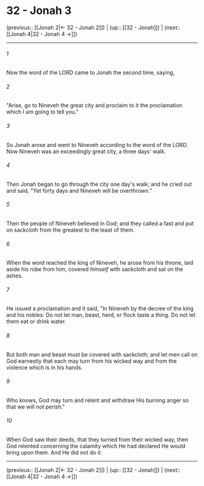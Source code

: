 # 32 - Jonah 3

(previous:: [[Jonah 2|← 32 - Jonah 2]]) | (up:: [[32 - Jonah]]) | (next:: [[Jonah 4|32 - Jonah 4 →]])

***


###### 1 
Now the word of the LORD came to Jonah the second time, saying, 

###### 2 
"Arise, go to Nineveh the great city and proclaim to it the proclamation which I am going to tell you." 

###### 3 
So Jonah arose and went to Nineveh according to the word of the LORD. Now Nineveh was an exceedingly great city, a three days' walk. 

###### 4 
Then Jonah began to go through the city one day's walk; and he cried out and said, "Yet forty days and Nineveh will be overthrown." 

###### 5 
Then the people of Nineveh believed in God; and they called a fast and put on sackcloth from the greatest to the least of them. 

###### 6 
When the word reached the king of Nineveh, he arose from his throne, laid aside his robe from him, covered _himself_ with sackcloth and sat on the ashes. 

###### 7 
He issued a proclamation and it said, "In Nineveh by the decree of the king and his nobles: Do not let man, beast, herd, or flock taste a thing. Do not let them eat or drink water. 

###### 8 
But both man and beast must be covered with sackcloth; and let men call on God earnestly that each may turn from his wicked way and from the violence which is in his hands. 

###### 9 
Who knows, God may turn and relent and withdraw His burning anger so that we will not perish." 

###### 10 
When God saw their deeds, that they turned from their wicked way, then God relented concerning the calamity which He had declared He would bring upon them. And He did not do _it_.

***

(previous:: [[Jonah 2|← 32 - Jonah 2]]) | (up:: [[32 - Jonah]]) | (next:: [[Jonah 4|32 - Jonah 4 →]])
